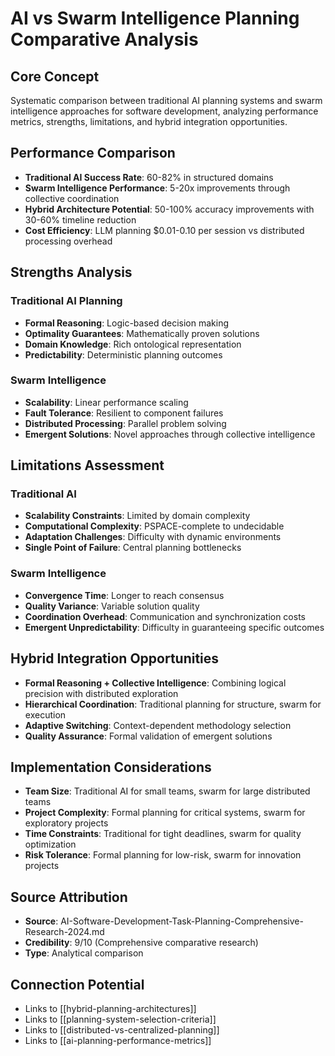 # AI vs Swarm Intelligence Planning Comparative Analysis

## Core Concept
Systematic comparison between traditional AI planning systems and swarm intelligence approaches for software development, analyzing performance metrics, strengths, limitations, and hybrid integration opportunities.

## Performance Comparison
- **Traditional AI Success Rate**: 60-82% in structured domains
- **Swarm Intelligence Performance**: 5-20x improvements through collective coordination
- **Hybrid Architecture Potential**: 50-100% accuracy improvements with 30-60% timeline reduction
- **Cost Efficiency**: LLM planning $0.01-0.10 per session vs distributed processing overhead

## Strengths Analysis
### Traditional AI Planning
- **Formal Reasoning**: Logic-based decision making
- **Optimality Guarantees**: Mathematically proven solutions
- **Domain Knowledge**: Rich ontological representation
- **Predictability**: Deterministic planning outcomes

### Swarm Intelligence
- **Scalability**: Linear performance scaling
- **Fault Tolerance**: Resilient to component failures
- **Distributed Processing**: Parallel problem solving
- **Emergent Solutions**: Novel approaches through collective intelligence

## Limitations Assessment
### Traditional AI
- **Scalability Constraints**: Limited by domain complexity
- **Computational Complexity**: PSPACE-complete to undecidable
- **Adaptation Challenges**: Difficulty with dynamic environments
- **Single Point of Failure**: Central planning bottlenecks

### Swarm Intelligence
- **Convergence Time**: Longer to reach consensus
- **Quality Variance**: Variable solution quality
- **Coordination Overhead**: Communication and synchronization costs
- **Emergent Unpredictability**: Difficulty in guaranteeing specific outcomes

## Hybrid Integration Opportunities
- **Formal Reasoning + Collective Intelligence**: Combining logical precision with distributed exploration
- **Hierarchical Coordination**: Traditional planning for structure, swarm for execution
- **Adaptive Switching**: Context-dependent methodology selection
- **Quality Assurance**: Formal validation of emergent solutions

## Implementation Considerations
- **Team Size**: Traditional AI for small teams, swarm for large distributed teams
- **Project Complexity**: Formal planning for critical systems, swarm for exploratory projects
- **Time Constraints**: Traditional for tight deadlines, swarm for quality optimization
- **Risk Tolerance**: Formal planning for low-risk, swarm for innovation projects

## Source Attribution
- **Source**: AI-Software-Development-Task-Planning-Comprehensive-Research-2024.md
- **Credibility**: 9/10 (Comprehensive comparative research)
- **Type**: Analytical comparison

## Connection Potential
- Links to [[hybrid-planning-architectures]]
- Links to [[planning-system-selection-criteria]]
- Links to [[distributed-vs-centralized-planning]]
- Links to [[ai-planning-performance-metrics]]